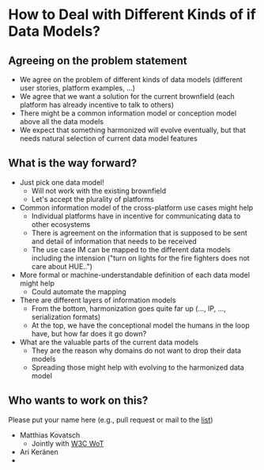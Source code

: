 # How to Deal with Different Kinds of if Data Models?

## Agreeing on the problem statement

* We agree on the problem of different kinds of data models (different user stories, platform examples, ...)
* We agree that we want a solution for the current brownfield (each platform has already incentive to talk to others) 
* There might be a common information model or conception model above all the data models
* We expect that something harmonized will evolve eventually, but that needs natural selection of current data model features

## What is the way forward?

* Just pick one data model!
  * Will not work with the existing brownfield
  * Let's accept the plurality of platforms
* Common information model of the cross-platform use cases might help
  * Individual platforms have in incentive for communicating data to other ecosystems
  * There is agreement on the information that is supposed to be sent and detail of information that needs to be received
  * The use case IM can be mapped to the different data models including the intension ("turn on lights for the fire fighters does not care about HUE..")
* More formal or machine-understandable definition of each data model might help
  * Could automate the mapping
* There are different layers of information models
  * From the bottom, harmonization goes quite far up (..., IP, ..., serialization formats)
  * At the top, we have the conceptional model the humans in the loop have, but how far does it go down?
* What are the valuable parts of the current data models
  * They are the reason why domains do not want to drop their data models
  * Spreading those might help with evolving to the harmonized data model

## Who wants to work on this?

Please put your name here (e.g., pull request or mail to the [list](https://www.irtf.org/mailman/listinfo/t2trg))

* Matthias Kovatsch
  * Jointly with [W3C WoT](https://www.w3.org/WoT/WG/)
* Ari Keränen
*
